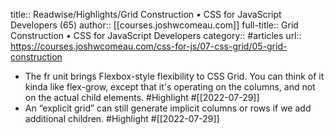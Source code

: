 title:: Readwise/Highlights/Grid Construction • CSS for JavaScript Developers (65)
author:: [[courses.joshwcomeau.com]]
full-title:: Grid Construction • CSS for JavaScript Developers
category:: #articles
url:: https://courses.joshwcomeau.com/css-for-js/07-css-grid/05-grid-construction

- The fr unit brings Flexbox-style flexibility to CSS Grid. You can think of it kinda like flex-grow, except that it's operating on the columns, and not on the actual child elements. #Highlight #[[2022-07-29]]
- An “explicit grid” can still generate implicit columns or rows if we add additional children. #Highlight #[[2022-07-29]]